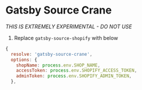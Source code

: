 # Gatsby Source Crane

*THIS IS EXTREMELY EXPERIMENTAL - DO NOT USE*

1. Replace `gatsby-source-shopify` with below
```js
{
  resolve: 'gatsby-source-crane',
  options: {
    shopName: process.env.SHOP_NAME,
    accessToken: process.env.SHOPIFY_ACCESS_TOKEN,
    adminToken: process.env.SHOPIFY_ADMIN_TOKEN,
  },
```